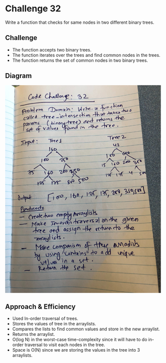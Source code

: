 # Challenge 32
Write a function that checks for same nodes in two different binary trees.

## Challenge
- The function accepts two binary trees.
- The function iterates over the trees and find common nodes in the trees.
- The function returns the set of common nodes in two binary trees.

## Diagram
![](../assets/cc32.jpg)

## Approach & Efficiency
- Used In-order traversal of trees.
- Stores the values of tree in the arraylists.
- Compares the lists to find common values and store in the new arraylist.
- Returns the arraylist.
- O(log N) in the worst-case time-complexity since it will have to do in-order traversal to visit each nodes in the tree.
- Space is O(N) since we are storing the values in the tree into 3 arraylists. 
